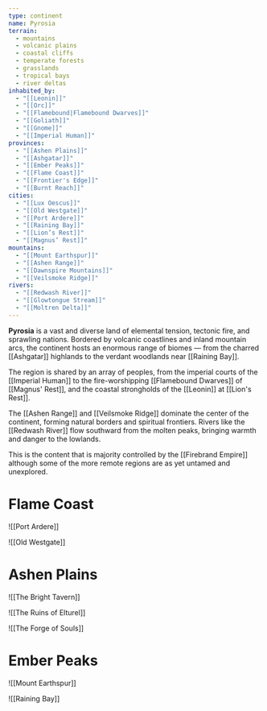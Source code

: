 ```yaml
---
type: continent
name: Pyrosia
terrain:
  - mountains
  - volcanic plains
  - coastal cliffs
  - temperate forests
  - grasslands
  - tropical bays
  - river deltas
inhabited_by:
  - "[[Leonin]]"
  - "[[Orc]]"
  - "[[Flamebound|Flamebound Dwarves]]"
  - "[[Goliath]]"
  - "[[Gnome]]"
  - "[[Imperial Human]]"
provinces:
  - "[[Ashen Plains]]"
  - "[[Ashgatar]]"
  - "[[Ember Peaks]]"
  - "[[Flame Coast]]"
  - "[[Frontier's Edge]]"
  - "[[Burnt Reach]]"
cities:
  - "[[Lux Oescus]]"
  - "[[Old Westgate]]"
  - "[[Port Ardere]]"
  - "[[Raining Bay]]"
  - "[[Lion’s Rest]]"
  - "[[Magnus’ Rest]]"
mountains:
  - "[[Mount Earthspur]]"
  - "[[Ashen Range]]"
  - "[[Dawnspire Mountains]]"
  - "[[Veilsmoke Ridge]]"
rivers:
  - "[[Redwash River]]"
  - "[[Glowtongue Stream]]"
  - "[[Moltren Delta]]"
---
```




**Pyrosia** is a vast and diverse land of elemental tension, tectonic fire, and sprawling nations. Bordered by volcanic coastlines and inland mountain arcs, the continent hosts an enormous range of biomes — from the charred [[Ashgatar]] highlands to the verdant woodlands near [[Raining Bay]].

The region is shared by an array of peoples, from the imperial courts of the [[Imperial Human]] to the fire-worshipping [[Flamebound Dwarves]] of [[Magnus' Rest]], and the coastal strongholds of the [[Leonin]] at [[Lion's Rest]].

The [[Ashen Range]] and [[Veilsmoke Ridge]] dominate the center of the continent, forming natural borders and spiritual frontiers. Rivers like the [[Redwash River]] flow southward from the molten peaks, bringing warmth and danger to the lowlands.



This is the content that is majority controlled by the [[Firebrand Empire]] although some of the more remote regions are as yet untamed and unexplored. 

# Flame Coast

![[Port Ardere]]

![[Old Westgate]]

# Ashen Plains

![[The Bright Tavern]]

![[The Ruins of Elturel]]

![[The Forge of Souls]]

# Ember Peaks

![[Mount Earthspur]]

![[Raining Bay]]